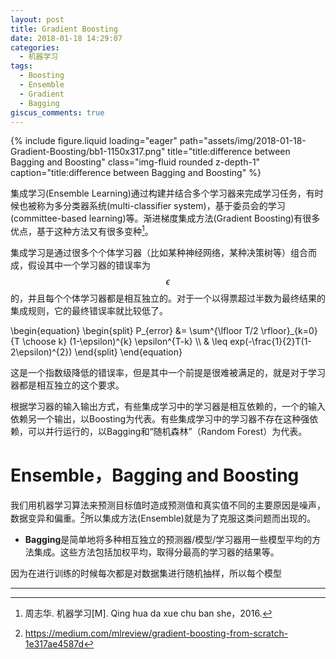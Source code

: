 ```yaml
---
layout: post
title: Gradient Boosting
date: 2018-01-18 14:29:07
categories:
  - 机器学习
tags:
  - Boosting
  - Ensemble
  - Gradient
  - Bagging
giscus_comments: true
---
```


<div class="row">
    <div class="col-sm mt-3 mt-md-0">
        {% include figure.liquid loading="eager" path="assets/img/2018-01-18-Gradient-Boosting/bb1-1150x317.png" title="title:difference between Bagging and Boosting" class="img-fluid rounded z-depth-1" caption="title:difference between Bagging and Boosting" %}
    </div>
</div>

集成学习(Ensemble Learning)通过构建并结合多个学习器来完成学习任务，有时候也被称为多分类器系统(multi-classifier system)，基于委员会的学习(committee-based learning)等。渐进梯度集成方法(Gradient Boosting)有很多优点，基于这种方法又有很多变种[^1]。

<!-- more -->

集成学习是通过很多个个体学习器（比如某种神经网络，某种决策树等）组合而成，假设其中一个学习器的错误率为$$\epsilon$$的，并且每个个体学习器都是相互独立的。对于一个以得票超过半数为最终结果的集成规则，它的最终错误率就比较低了。

\begin{equation}
\begin{split}
P\_{error} &= \sum^{\lfloor T/2 \rfloor}\_{k=0}{T \choose k} (1-\epsilon)^{k} \epsilon^{T-k} \\\\ & \leq exp(-\frac{1}{2}T(1-2\epsilon)^{2})
\end{split}
\end{equation}

这是一个指数级降低的错误率，但是其中一个前提是很难被满足的，就是对于学习器都是相互独立的这个要求。

根据学习器的输入输出方式，有些集成学习中的学习器是相互依赖的，一个的输入依赖另一个输出，以Boosting为代表。有些集成学习中的学习器不存在这种强依赖，可以并行运行的，以Bagging和“随机森林”（Random Forest）为代表。

# Ensemble，Bagging and Boosting

我们用机器学习算法来预测目标值时造成预测值和真实值不同的主要原因是噪声，数据变异和偏重。[^3]所以集成方法(Ensemble)就是为了克服这类问题而出现的。

- **Bagging**是简单地将多种相互独立的预测器/模型/学习器用一些模型平均的方法集成。这些方法包括加权平均，取得分最高的学习器的结果等。

因为在进行训练的时候每次都是对数据集进行随机抽样，所以每个模型

---

[^1]: 周志华. 机器学习[M]. Qing hua da xue chu ban she，2016.
[^3]: <https://medium.com/mlreview/gradient-boosting-from-scratch-1e317ae4587d>
